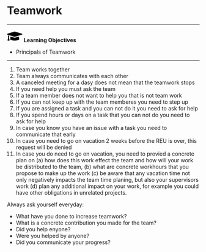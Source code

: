 # Teamwork

---

![](images/learning.png) **Learning Objectives**

* Principals of Teamwork

---

1. Team works together
2. Team always communicates with each other
3. A canceled meeting for a dasy does not mean that the teamwork stops
4. If you need help you must ask the team
5. If a team member does not want to help you that is not team work
6. If you can not keep up with the team memberes you need to step up
7. If you are assigned a task and you can not do it you need to ask for help
8. If you spend hours or days on a task that you can not do you need to ask for help
9. In case you know you have an issue with a task you need to communicate that early
10. In case you need to go on vacation 2 weeks before the REU is over, this request will be denied
11. In case you do need to go on vacation, you need to provied a concrete plan 
    on (a) how does this work effect the team and how will your work be distributed 
    to the team, (b) what are concrete workhours that you propose to make up the work (c) be aware that 
    any vacation time not only negatively impacts the team time planing, but also your supervisors work 
    (d) plan any additional impact on your work, for example you could have other obligations in unrelated projects. 

Always ask yourself everyday:

* What have you done to increase teamwork?
* What is a concrete contribution you made for the team?
* Did you help enyone?
* Were you helped by anyone?
* Did you communicate your progress?